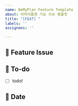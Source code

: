 ```yaml
---
name: BeMyPlan Feature Template
about: 비마이플랜 기능 이슈 템플릿
title: "[FEAT] "
labels: ''
assignees: ''

---
```


## 📌  Feature Issue
<!-- 구현할 기능에 대한 내용을 설명해주세요. -->

## 📝  To-do
<!-- 해야 할 일들을 적어주세요. -->
- [ ] todo!

## 📆 Date
<!-- 목표 작업 시작일과 작업 마감일을 명시해주세요. -->
